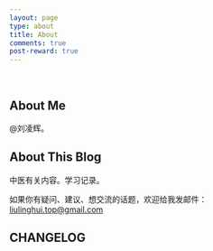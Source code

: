```yaml
---
layout: page
type: about
title: About
comments: true
post-reward: true
---
```

<br>

## About Me

@刘凌辉。


## About This Blog

中医有关内容。学习记录。

如果你有疑问、建议、想交流的话题，欢迎给我发邮件：liulinghui.top@gmail.com

## CHANGELOG

